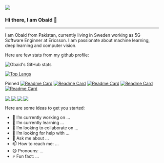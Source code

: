 ![](https://i.imgur.com/jvp8AWw.png)

### Hi there, I am Obaid 👋

---
I am Obaid from Pakistan, currently living in Sweden working as 5G Software Enginner at Ericsson. I am passionate about machine learning, deep learning and computer vision. 

Here are few stats from my github profile:


![Obaid's GitHub stats](https://github-readme-stats.vercel.app/api?username=obiii&show_icons=true&theme=tokyonight&count_private=true)

[![Top Langs](https://github-readme-stats.vercel.app/api/top-langs/?username=obiii&layout=compact&hide=javascript,html,CSs,CoffeeScript,Roff,XSLT,PHP,Batchfile,Shell,AMPL,M,Hack&langs_count=6)](https://github.com/obiii/FlameCharacterizer_MTL)

Pinned
[![Readme Card](https://github-readme-stats.vercel.app/api/pin/?username=obiii&repo=Multi-task-CNN)](https://github.com/obiii/Multi-task-CNN)
[![Readme Card](https://github-readme-stats.vercel.app/api/pin/?username=obiii&repo=FlameCharacterizer_MTL)](https://github.com/obiii/FlameCharacterizer_MTL)
[![Readme Card](https://github-readme-stats.vercel.app/api/pin/?username=obiii&repo=Transfer_Convolutional-Learning)](https://github.com/obiii/Transfer_Convolutional-Learning)
[![Readme Card](https://github-readme-stats.vercel.app/api/pin/?username=obiii&repo=UNetRoadSegmentation)](https://github.com/obiii/UNetRoadSegmentation)
[![Readme Card](https://github-readme-stats.vercel.app/api/pin/?username=obiii&repo=DNN_RoadSegmentation-PerPixelClassification-)](https://github.com/obiii/DNN_RoadSegmentation-PerPixelClassification-)

<a href="https://github.com/obiii/Multi-task-CNN">
  <img align="center" src="https://github-readme-stats.vercel.app/api/pin/?username=obiii&repo=Multi-task-CNN" />
</a>
<a href="https://github.com/obiii/FlameCharacterizer_MTL">
  <img align="center" src="https://github-readme-stats.vercel.app/api/pin/?username=obiii&repo=FlameCharacterizer_MTL" />
</a>
<a href="https://github.com/obiii/Transfer_Convolutional-Learning">
  <img align="center" src="https://github-readme-stats.vercel.app/api/pin/?username=obiii&repo=Transfer_Convolutional-Learning" />
</a>
<a href="https://github.com/obiii/UNetRoadSegmentation">
  <img align="center" src="https://github-readme-stats.vercel.app/api/pin/?username=obiii&repo=UNetRoadSegmentation" />
</a>

Here are some ideas to get you started:

- 🔭 I’m currently working on ...
- 🌱 I’m currently learning ...
- 👯 I’m looking to collaborate on ...
- 🤔 I’m looking for help with ...
- 💬 Ask me about ...
- 📫 How to reach me: ...
- 😄 Pronouns: ...
- ⚡ Fun fact: ...


